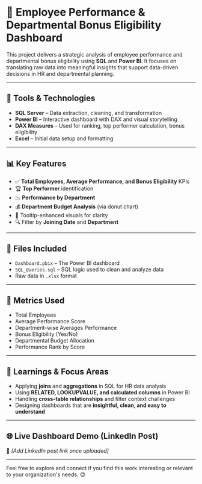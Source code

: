 # 🚀 Employee Performance & Departmental Bonus Eligibility Dashboard

This project delivers a strategic analysis of employee performance and departmental bonus eligibility using **SQL** and **Power BI**. It focuses on translating raw data into meaningful insights that support data-driven decisions in HR and departmental planning.

---

## 🔧 Tools & Technologies

- **SQL Server** – Data extraction, cleaning, and transformation
- **Power BI** – Interactive dashboard with DAX and visual storytelling
- **DAX Measures** – Used for ranking, top performer calculation, bonus eligibility
- **Excel** – Initial data setup and formatting

---

## 📊 Key Features

- ✅ **Total Employees, Average Performance, and Bonus Eligibility** KPIs
- 🏆 **Top Performer** identification
- 📉 **Performance by Department**
- 💰 **Department Budget Analysis** (via donut chart)
- 🧠 Tooltip-enhanced visuals for clarity
- 🔍 Filter by **Joining Date** and **Department**

---

## 📂 Files Included

- `Dashboard.pbix` – The Power BI dashboard
- `SQL_Queries.sql` – SQL logic used to clean and analyze data
-  Raw data in `.xlsx` format 

---

## 📌 Metrics Used

- Total Employees
- Average Performance Score
- Department-wise Averages Performance 
- Bonus Eligibility (Yes/No)
- Departmental Budget Allocation
- Performance Rank by Score

---

## 🧠 Learnings & Focus Areas

- Applying **joins** and **aggregations** in SQL for HR data analysis  
- Using **RELATED, LOOKUPVALUE, and calculated columns** in Power BI  
- Handling **cross-table relationships** and filter context challenges  
- Designing dashboards that are **insightful, clean, and easy to understand**

---

## 🌐 Live Dashboard Demo (LinkedIn Post)

🔗 *[Add LinkedIn post link once uploaded]*

---

Feel free to explore and connect if you find this work interesting or relevant to your organization's needs. 😊

